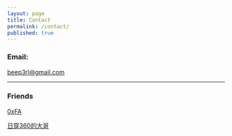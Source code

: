 ```yaml
---
layout: page
title: Contact
permalink: /contact/
published: true
---
```

 
### **Email**: 

 [beep3rl@gmail.com](mailto:beep3rl@gmail.com)

---

### Friends

 [0xFA](http://0xfa.club)
 
 [日穿360的大哥](http://mr-fk.cn)
